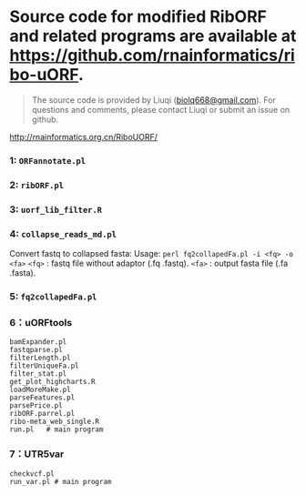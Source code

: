 # Source code for modified RibORF and related programs are available at https://github.com/rnainformatics/ribo-uORF.

> The source code is provided by Liuqi (biolq668@gmail.com). For questions and comments, please contact Liuqi or submit an issue on github.

http://rnainformatics.org.cn/RiboUORF/ 

### 1: `ORFannotate.pl`

### 2: `ribORF.pl`

### 3: `uorf_lib_filter.R`

### 4: `collapse_reads_md.pl`

Convert fastq to collapsed fasta:
    Usage: `perl fq2collapedFa.pl -i <fq> -o <fa>`
    `<fq>` : fastq file without adaptor (.fq .fastq).
    `<fa>` : output fasta file (.fa .fasta).

### 5: `fq2collapedFa.pl`

### 6：uORFtools

```
bamExpander.pl
fastqparse.pl
filterLength.pl
filterUniqueFa.pl
filter_stat.pl
get_plot_highcharts.R
loadMoreMake.pl
parseFeatures.pl
parsePrice.pl
ribORF.parrel.pl
ribo-meta_web_single.R
run.pl   # main program
```

### 7：UTR5var

```
checkvcf.pl
run_var.pl # main program
```

